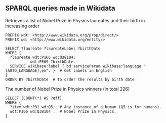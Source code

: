 ## SPARQL queries made in Wikidata
Retrieves a list of Nobel Prize in Physics laureates and their birth in increasing order
```sparql
PREFIX wdt: <http://www.wikidata.org/prop/direct/>
PREFIX wd: <http://www.wikidata.org/entity/>

SELECT ?laureate ?laureateLabel ?birthDate
WHERE {
  ?laureate wdt:P166 wd:Q38104;  
           wdt:P569 ?birthDate.  
  SERVICE wikibase:label { bd:serviceParam wikibase:language "[AUTO_LANGUAGE],en". }  # Get labels in English
}
ORDER BY ?birthDate  # To order the results by birth date

```
The number of Nobel Prize in Physics winners (in total 226)
```sparql
SELECT (COUNT(*) AS ?eff)
WHERE {
  ?item wdt:P31 wd:Q5;  # Any instance of a human (Q5 is for humans).
  wdt:P166 wd:Q38104 .  # Nobel Prize in Physics.
}


